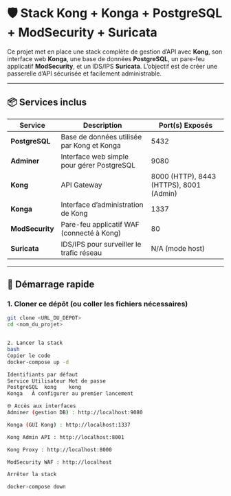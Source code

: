 # 🛡️ Stack Kong + Konga + PostgreSQL + ModSecurity + Suricata

Ce projet met en place une stack complète de gestion d’API avec **Kong**, son interface web **Konga**, une base de données **PostgreSQL**, un pare-feu applicatif **ModSecurity**, et un IDS/IPS **Suricata**. L’objectif est de créer une passerelle d’API sécurisée et facilement administrable.

---

## 📦 Services inclus

| Service       | Description                                          | Port(s) Exposés |
|---------------|------------------------------------------------------|------------------|
| **PostgreSQL** | Base de données utilisée par Kong et Konga          | 5432             |
| **Adminer**    | Interface web simple pour gérer PostgreSQL          | 9080             |
| **Kong**       | API Gateway                                          | 8000 (HTTP), 8443 (HTTPS), 8001 (Admin) |
| **Konga**      | Interface d’administration de Kong                  | 1337             |
| **ModSecurity**| Pare-feu applicatif WAF (connecté à Kong)          | 80               |
| **Suricata**   | IDS/IPS pour surveiller le trafic réseau            | N/A (mode host)  |

---

## 🚀 Démarrage rapide

### 1. Cloner ce dépôt (ou coller les fichiers nécessaires)
```bash
git clone <URL_DU_DEPOT>
cd <nom_du_projet>


2. Lancer la stack
bash
Copier le code
docker-compose up -d

Identifiants par défaut
Service	Utilisateur	Mot de passe
PostgreSQL	kong	kong
Konga	À configurer au premier lancement

🌐 Accès aux interfaces
Adminer (gestion DB) : http://localhost:9080

Konga (GUI Kong) : http://localhost:1337

Kong Admin API : http://localhost:8001

Kong Proxy : http://localhost:8000

ModSecurity WAF : http://localhost

Arrêter la stack

docker-compose down


